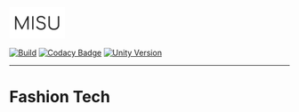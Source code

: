 <img src="https://github.com/ru1t3rl/FashionTech/blob/develop/Assets/Sprites/MISU_Black.png" width="100px"/> 

[![Build](https://github.com/ru1t3rl/FashionTech/actions/workflows/build.yml/badge.svg)](https://github.com/ru1t3rl/FashionTech/actions)
[![Codacy Badge](https://app.codacy.com/project/badge/Grade/e328cc9cb2d842e4b796c0df73271aa8)](https://www.codacy.com/gh/ru1t3rl/FashionTech/dashboard?utm_source=github.com&amp;utm_medium=referral&amp;utm_content=ru1t3rl/FashionTech&amp;utm_campaign=Badge_Grade)
[![Unity Version](https://img.shields.io/badge/Unity%20Version-2020.2.3f1-orange)](unityhub://2020.2.3f1/8ff31bc5bf5b)

---------------------------
# Fashion Tech

